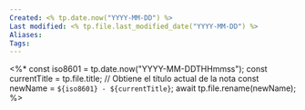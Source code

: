 ```yaml
---
Created: <% tp.date.now("YYYY-MM-DD") %>
Last modified: <% tp.file.last_modified_date("YYYY-MM-DD") %>
Aliases: 
Tags: 
---
```

<%*
const iso8601 = tp.date.now("YYYY-MM-DDTHHmmss");
const currentTitle = tp.file.title; // Obtiene el título actual de la nota
const newName = `${iso8601} - ${currentTitle}`;
await tp.file.rename(newName);
%>